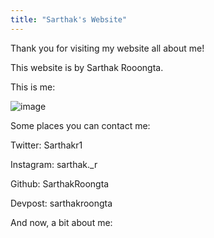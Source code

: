```yaml
---
title: "Sarthak's Website"
---
```


Thank you for visiting my website all about me!

This website is by Sarthak Rooongta.

This is me: 


![image](https://user-images.githubusercontent.com/82282788/121886742-ca621480-cce3-11eb-97c0-1c620180ab30.png)

Some places you can contact me:

Twitter: Sarthakr1

Instagram: sarthak._r

Github: SarthakRoongta

Devpost: sarthakroongta

And now, a bit about me: 
